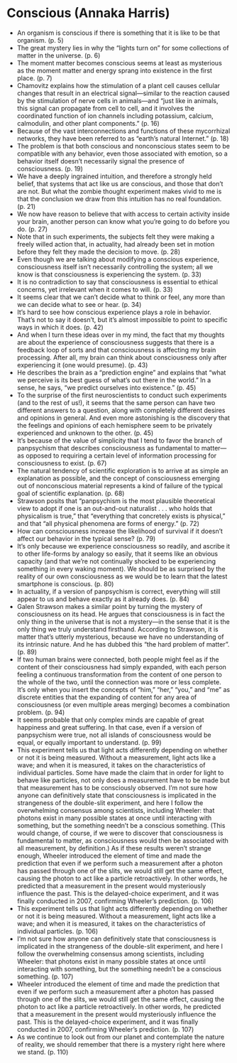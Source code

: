 # Conscious (Annaka Harris)
* An organism is conscious if there is something that it is like to be that organism. (p. 5)
* The great mystery lies in why the “lights turn on” for some collections of matter in the universe. (p. 6)
* The moment matter becomes conscious seems at least as mysterious as the moment matter and energy sprang into existence in the first place. (p. 7)
* Chamovitz explains how the stimulation of a plant cell causes cellular changes that result in an electrical signal—similar to the reaction caused by the stimulation of nerve cells in animals—and “just like in animals, this signal can propagate from cell to cell, and it involves the coordinated function of ion channels including potassium, calcium, calmodulin, and other plant components.” (p. 16)
* Because of the vast interconnections and functions of these mycorrhizal networks, they have been referred to as “earth’s natural Internet.” (p. 18)
* The problem is that both conscious and nonconscious states seem to be compatible with any behavior, even those associated with emotion, so a behavior itself doesn’t necessarily signal the presence of consciousness. (p. 19)
* We have a deeply ingrained intuition, and therefore a strongly held belief, that systems that act like us are conscious, and those that don’t are not. But what the zombie thought experiment makes vivid to me is that the conclusion we draw from this intuition has no real foundation. (p. 21)
* We now have reason to believe that with access to certain activity inside your brain, another person can know what you’re going to do before you do. (p. 27)
* Note that in such experiments, the subjects felt they were making a freely willed action that, in actuality, had already been set in motion before they felt they made the decision to move. (p. 28)
* Even though we are talking about modifying a conscious experience, consciousness itself isn’t necessarily controlling the system; all we know is that consciousness is experiencing the system. (p. 33)
* It is no contradiction to say that consciousness is essential to ethical concerns, yet irrelevant when it comes to will. (p. 33)
* It seems clear that we can’t decide what to think or feel, any more than we can decide what to see or hear. (p. 34)
* It’s hard to see how conscious experience plays a role in behavior. That’s not to say it doesn’t, but it’s almost impossible to point to specific ways in which it does. (p. 42)
* And when I turn these ideas over in my mind, the fact that my thoughts are about the experience of consciousness suggests that there is a feedback loop of sorts and that consciousness is affecting my brain processing. After all, my brain can think about consciousness only after experiencing it (one would presume). (p. 43)
* He describes the brain as a “prediction engine” and explains that “what we perceive is its best guess of what’s out there in the world.” In a sense, he says, “we predict ourselves into existence.” (p. 45)
* To the surprise of the first neuroscientists to conduct such experiments (and to the rest of us!), it seems that the same person can have two different answers to a question, along with completely different desires and opinions in general. And even more astonishing is the discovery that the feelings and opinions of each hemisphere seem to be privately experienced and unknown to the other. (p. 45)
* It’s because of the value of simplicity that I tend to favor the branch of panpsychism that describes consciousness as fundamental to matter—as opposed to requiring a certain level of information processing for consciousness to exist. (p. 67)
* The natural tendency of scientific exploration is to arrive at as simple an explanation as possible, and the concept of consciousness emerging out of nonconscious material represents a kind of failure of the typical goal of scientific explanation. (p. 68)
* Strawson posits that “panpsychism is the most plausible theoretical view to adopt if one is an out-and-out naturalist . . . who holds that physicalism is true,” that “everything that concretely exists is physical,” and that “all physical phenomena are forms of energy.” (p. 72)
* How can consciousness increase the likelihood of survival if it doesn’t affect our behavior in the typical sense? (p. 79)
* It’s only because we experience consciousness so readily, and ascribe it to other life-forms by analogy so easily, that it seems like an obvious capacity (and that we’re not continually shocked to be experiencing something in every waking moment). We should be as surprised by the reality of our own consciousness as we would be to learn that the latest smartphone is conscious. (p. 80)
* In actuality, if a version of panpsychism is correct, everything will still appear to us and behave exactly as it already does. (p. 84)
* Galen Strawson makes a similar point by turning the mystery of consciousness on its head. He argues that consciousness is in fact the only thing in the universe that is not a mystery—in the sense that it is the only thing we truly understand firsthand. According to Strawson, it is matter that’s utterly mysterious, because we have no understanding of its intrinsic nature. And he has dubbed this “the hard problem of matter”. (p. 89)
* If two human brains were connected, both people might feel as if the content of their consciousness had simply expanded, with each person feeling a continuous transformation from the content of one person to the whole of the two, until the connection was more or less complete. It’s only when you insert the concepts of “him,” “her,” “you,” and “me” as discrete entities that the expanding of content for any area of consciousness (or even multiple areas merging) becomes a combination problem. (p. 94)
* It seems probable that only complex minds are capable of great happiness and great suffering. In that case, even if a version of panpsychism were true, not all islands of consciousness would be equal, or equally important to understand. (p. 99)
* This experiment tells us that light acts differently depending on whether or not it is being measured. Without a measurement, light acts like a wave; and when it is measured, it takes on the characteristics of individual particles. Some have made the claim that in order for light to behave like particles, not only does a measurement have to be made but that measurement has to be consciously observed. I’m not sure how anyone can definitively state that consciousness is implicated in the strangeness of the double-slit experiment, and here I follow the overwhelming consensus among scientists, including Wheeler: that photons exist in many possible states at once until interacting with something, but the something needn’t be a conscious something. (This would change, of course, if we were to discover that consciousness is fundamental to matter, as consciousness would then be associated with all measurement, by definition.) As if these results weren’t strange enough, Wheeler introduced the element of time and made the prediction that even if we perform such a measurement after a photon has passed through one of the slits, we would still get the same effect, causing the photon to act like a particle retroactively. In other words, he predicted that a measurement in the present would mysteriously influence the past. This is the delayed-choice experiment, and it was finally conducted in 2007, confirming Wheeler’s prediction. (p. 106)
* This experiment tells us that light acts differently depending on whether or not it is being measured. Without a measurement, light acts like a wave; and when it is measured, it takes on the characteristics of individual particles. (p. 106)
* I’m not sure how anyone can definitively state that consciousness is implicated in the strangeness of the double-slit experiment, and here I follow the overwhelming consensus among scientists, including Wheeler: that photons exist in many possible states at once until interacting with something, but the something needn’t be a conscious something. (p. 107)
* Wheeler introduced the element of time and made the prediction that even if we perform such a measurement after a photon has passed through one of the slits, we would still get the same effect, causing the photon to act like a particle retroactively. In other words, he predicted that a measurement in the present would mysteriously influence the past. This is the delayed-choice experiment, and it was finally conducted in 2007, confirming Wheeler’s prediction. (p. 107)
* As we continue to look out from our planet and contemplate the nature of reality, we should remember that there is a mystery right here where we stand. (p. 110)